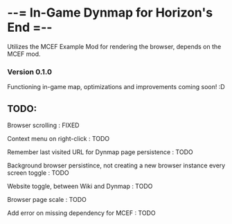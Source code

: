 # --= In-Game Dynmap for Horizon's End =--
Utilizes the MCEF Example Mod for rendering the browser, depends on the MCEF mod.

### Version 0.1.0
Functioning in-game map, optimizations and improvements coming soon! :D

## TODO:

Browser scrolling : FIXED

Context menu on right-click : TODO

Remember last visited URL for Dynmap page persistence : TODO

Background browser persistince, not creating a new browser instance every screen toggle : TODO

Website toggle, between Wiki and Dynmap : TODO

Browser page scale : TODO

Add error on missing dependency for MCEF : TODO
